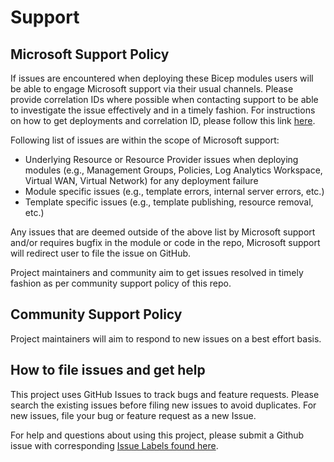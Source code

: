 # Support

## Microsoft Support Policy

If issues are encountered when deploying these Bicep modules users will be able to engage Microsoft support via their usual channels. Please provide correlation IDs where possible when contacting support to be able to investigate the issue effectively and in a timely fashion. For instructions on how to get deployments and correlation ID, please follow this link [here](https://docs.microsoft.com/en-us/azure/azure-resource-manager/templates/deployment-history?tabs=azure-portal#get-deployments-and-correlation-id).

Following list of issues are within the scope of Microsoft support:

- Underlying Resource or Resource Provider issues when deploying modules (e.g., Management Groups, Policies, Log Analytics Workspace, Virtual WAN, Virtual Network) for any deployment failure
- Module specific issues (e.g., template errors, internal server errors, etc.)
- Template specific issues (e.g., template publishing, resource removal, etc.)

Any issues that are deemed outside of the above list by Microsoft support and/or requires bugfix in the module or code in the repo, Microsoft support will redirect user to file the issue on GitHub.

Project maintainers and community aim to get issues resolved in timely fashion as per community support policy of this repo.

## Community Support Policy

Project maintainers will aim to respond to new issues on a best effort basis.

## How to file issues and get help

This project uses GitHub Issues to track bugs and feature requests. Please search the existing issues before filing new issues to avoid duplicates.  For new issues, file your bug or feature request as a new Issue.

For help and questions about using this project, please submit a Github issue with corresponding [Issue Labels found here](https://github.com/Azure/ResourceModules/labels).


<!-- Local -->
[ProjectSetup]: <https://docs.github.com/en/communities/>
[GitHubDocs]: <https://docs.github.com/>
[AzureDevOpsDocs]: <https://docs.microsoft.com/en-us/azure/devops/?view=azure-devops>
[GitHubIssues]: <https://github.com/Azure/Modules/issues>
[Contributing]: CONTRIBUTING.md
[AzureIcon]: docs/media/MicrosoftAzure-32px.png
[PowershellIcon]: docs/media/MicrosoftPowerShellCore-32px.png
[BashIcon]: docs/media/Bash_Logo_black_and_white_icon_only-32px.svg.png
